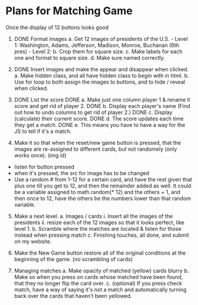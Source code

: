 # Plans for Matching Game

Once the display of 12 buttons looks good

1. DONE Format images
   a. Get 12 images of presidents of the U.S. - Level 1: Washington, Adams, Jefferson, Madison, Monroe, Buchanan (6th pres) - Level 2:
   b. Crop them for square size.
   c. Make labels for each one and format to square size.
   d. Make sure named correctly.

2. DONE Insert images and make the appear and disappear when clicked.
   a. Make hidden class, and all have hidden class to begin with in html.
   b. Use for loop to both assign the images to buttons, and to hide / reveal when clicked.

3. DONE List the score
   DONE a. Make just one column player 1 & rename it score and get rid of player 2.
   DONE b. Display each player's name (Find out how to undo columns to get rid of player 2.)
   DONE c. Display (calculate) their current score.
   DONE d. The score updates each time they get a match.
   DONE e. This means you have to have a way for the JS to tell if it's a match.

4. Make it so that when the reset/new game button is pressed, that the
   images are re-assigned to different cards, but not randomely (only works once).  (img id)

- listen for button pressed
- when it's pressed, the src for image has to be changed
- Use a random # from 1-12 for a certain card, and have the rest
  given that plus one till you get to 12, and then the remainder added
  as well. It could be a variable assigned to math.random(\* 12) and the others + 1, and then once
  to 12, have the others be the numbers lower than that random variable.

5. Make a next level.
   a. Images / cards
      i. Insert all the images of the presidents
      ii. resize each of the 12 images so that it looks perfect, like level 1.
   b. Scramble where the matches are located & listen for those instead when pressing match
   c. Finishing touches, all done, and submit on my website.

6. Make the New Game button restore all of the original conditions at the beginning of the game. (no scrambling of cards)

7. Managing matches
    a. Make opacity of matched (yellow) cards blurry
    b. Make so when you press on cards whose matched have been found, that they no longer flip the card over.
    c. (optional) If you press check match, have a way of saying it's not a match and automatically turning back over the cards that haven't been yellowed.
